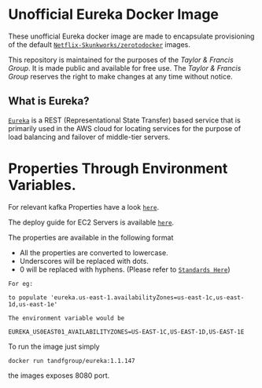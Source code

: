 # Unofficial Eureka Docker Image

These unofficial Eureka docker image are made to encapsulate provisioning of
the default [`Netflix-Skunkworks/zerotodocker`](https://hub.docker.com/r/netflixoss/eureka/) images.

This repository is maintained for the purposes of the _Taylor & Francis Group_.
It is made public and available for free use. The  _Taylor & Francis Group_
reserves the right to make changes at any time without notice.

## What is Eureka?

[`Eureka`](https://github.com/Netflix/eureka/) is a REST (Representational State Transfer) based service that is primarily used in the AWS cloud for locating services for the purpose of load balancing and failover of middle-tier servers.

# Properties Through Environment Variables.

For relevant kafka Properties have a look [`here`](https://github.com/Netflix/eureka/wiki/Configuring-Eureka).

The deploy guide for EC2 Servers is available [`here`](https://github.com/Netflix/eureka/wiki/Deploying-Eureka-Servers-in-EC2).


The properties are available in the following format

- All the properties are converted to lowercase.
- Underscores will be replaced with dots.
- 0 will be replaced with hyphens. (Please refer to [`Standards Here`](http://pubs.opengroup.org/onlinepubs/009695399/basedefs/xbd_chap01.html))

```
For eg:

to populate 'eureka.us-east-1.availabilityZones=us-east-1c,us-east-1d,us-east-1e'

The environment variable would be

EUREKA_US0EAST01_AVAILABILITYZONES=US-EAST-1C,US-EAST-1D,US-EAST-1E
```

To run the image just simply

```
docker run tandfgroup/eureka:1.1.147
```

the images exposes 8080 port.








